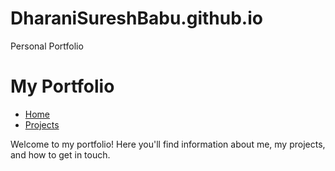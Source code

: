 # DharaniSureshBabu.github.io
Personal Portfolio
# My Portfolio

- [Home](README.md)
- [Projects](docs/projects.md)

Welcome to my portfolio! Here you'll find information about me, my projects, and how to get in touch.
